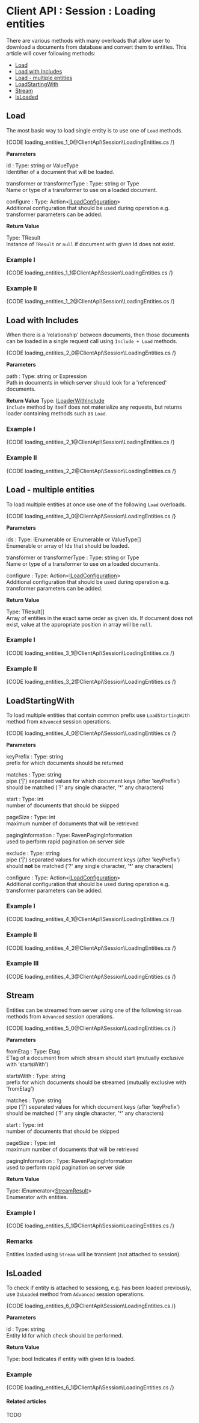# Client API : Session : Loading entities

There are various methods with many overloads that allow user to download a documents from database and convert them to entities. This article will cover following methods:

- [Load]()
- [Load with Includes]()
- [Load - multiple entities]()
- [LoadStartingWith]()
- [Stream]()
- [IsLoaded]()

## Load

The most basic way to load single entity is to use one of `Load` methods.

{CODE loading_entities_1_0@ClientApi\Session\LoadingEntities.cs /}

**Parameters**

id
:   Type: string or ValueType   
Identifier of a document that will be loaded.

transformer or transformerType
:   Type: string or Type   
Name or type of a transformer to use on a loaded document.

configure
:   Type: Action<[ILoadConfiguration]()>   
Additional configuration that should be used during operation e.g. transformer parameters can be added.

**Return Value**

Type: TResult   
Instance of `TResult` or `null` if document with given Id does not exist.

### Example I

{CODE loading_entities_1_1@ClientApi\Session\LoadingEntities.cs /}

### Example II

{CODE loading_entities_1_2@ClientApi\Session\LoadingEntities.cs /}

## Load with Includes

When there is a 'relationship' between documents, then those documents can be loaded in a single request call using `Include + Load` methods.

{CODE loading_entities_2_0@ClientApi\Session\LoadingEntities.cs /}

**Parameters**

path
:   Type: string or Expression   
Path in documents in which server should look for a 'referenced' documents.

**Return Value**
Type: [ILoaderWithInclude]()   
`Include` method by itself does not materialize any requests, but returns loader containing methods such as `Load`.

### Example I

{CODE loading_entities_2_1@ClientApi\Session\LoadingEntities.cs /}

### Example II

{CODE loading_entities_2_2@ClientApi\Session\LoadingEntities.cs /}

## Load - multiple entities

To load multiple entities at once use one of the following `Load` overloads.

{CODE loading_entities_3_0@ClientApi\Session\LoadingEntities.cs /}

**Parameters**

ids
:   Type: IEnumerable<string> or IEnumerable<ValueType> or ValueType[]   
Enumerable or array of Ids that should be loaded.

transformer or transformerType
:   Type: string or Type   
Name or type of a transformer to use on a loaded documents.

configure
:   Type: Action<[ILoadConfiguration]()>   
Additional configuration that should be used during operation e.g. transformer parameters can be added.

**Return Value**

Type: TResult[]   
Array of entities in the exact same order as given ids. If document does not exist, value at the appropriate position in array will be `null`.

### Example I

{CODE loading_entities_3_1@ClientApi\Session\LoadingEntities.cs /}

### Example II

{CODE loading_entities_3_2@ClientApi\Session\LoadingEntities.cs /}

## LoadStartingWith

To load multiple entities that contain common prefix use `LoadStartingWith` method from `Advanced` session operations.

{CODE loading_entities_4_0@ClientApi\Session\LoadingEntities.cs /}

**Parameters**   

keyPrefix
:   Type: string   
prefix for which documents should be returned 

matches
:   Type: string   
pipe ('|') separated values for which document keys (after 'keyPrefix') should be matched ('?' any single character, '*' any characters)  

start
:   Type: int   
number of documents that should be skipped 

pageSize
:   Type: int   
maximum number of documents that will be retrieved

pagingInformation
:   Type: RavenPagingInformation   
used to perform rapid pagination on server side 

exclude
:   Type: string   
pipe ('|') separated values for which document keys (after 'keyPrefix') should **not** be matched ('?' any single character, '*' any characters)       

configure
:   Type: Action<[ILoadConfiguration]()>   
Additional configuration that should be used during operation e.g. transformer parameters can be added.

### Example I

{CODE loading_entities_4_1@ClientApi\Session\LoadingEntities.cs /}

### Example II

{CODE loading_entities_4_2@ClientApi\Session\LoadingEntities.cs /}

### Example III

{CODE loading_entities_4_3@ClientApi\Session\LoadingEntities.cs /}

## Stream

Entities can be streamed from server using one of the following `Stream` methods from `Advanced` session operations.

{CODE loading_entities_5_0@ClientApi\Session\LoadingEntities.cs /}

**Parameters**   

fromEtag
:   Type: Etag   
ETag of a document from which stream should start (mutually exclusive with 'startsWith')   

startsWith
:   Type: string   
prefix for which documents should be streamed (mutually exclusive with 'fromEtag')   

matches
:   Type: string   
pipe ('|') separated values for which document keys (after 'keyPrefix') should be matched ('?' any single character, '*' any characters)

start
:   Type: int   
number of documents that should be skipped   

pageSize
:   Type: int   
maximum number of documents that will be retrieved

pagingInformation
:   Type: RavenPagingInformation   
used to perform rapid pagination on server side    

**Return Value**

Type: IEnumerator<[StreamResult]()>   
Enumerator with entities.

### Example I

{CODE loading_entities_5_1@ClientApi\Session\LoadingEntities.cs /}

### Remarks

Entities loaded using `Stream` will be transient (not attached to session).

## IsLoaded

To check if entity is attached to sessiong, e.g. has been loaded previously, use `IsLoaded` method from `Advanced` session operations.

{CODE loading_entities_6_0@ClientApi\Session\LoadingEntities.cs /}

**Parameters**

id
:   Type: string   
Entity Id for which check should be performed.

**Return Value**

Type: bool
Indicates if entity with given Id is loaded.

### Example

{CODE loading_entities_6_1@ClientApi\Session\LoadingEntities.cs /}

#### Related articles

TODO
